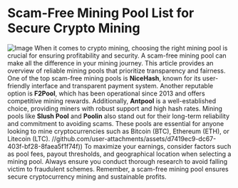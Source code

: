 # Scam-Free Mining Pool List for Secure Crypto Mining

![Image](https://github.com/user-attachments/assets/d7419ec9-dc67-403f-bf28-8faea5f1f74f)
When it comes to crypto mining, choosing the right mining pool is crucial for ensuring profitability and security. A scam-free mining pool can make all the difference in your mining journey. This article provides an overview of reliable mining pools that prioritize transparency and fairness.
One of the top scam-free mining pools is **NiceHash**, known for its user-friendly interface and transparent payment system. Another reputable option is **F2Pool**, which has been operational since 2013 and offers competitive mining rewards. Additionally, **Antpool** is a well-established choice, providing miners with robust support and high hash rates. 
Mining pools like **Slush Pool** and **Poolin** also stand out for their long-term reliability and commitment to avoiding scams. These pools are essential for anyone looking to mine cryptocurrencies such as Bitcoin (BTC), Ethereum (ETH), or Litecoin (LTC). 
 //github.com/user-attachments/assets/d7419ec9-dc67-403f-bf28-8faea5f1f74f))
To maximize your earnings, consider factors such as pool fees, payout thresholds, and geographical location when selecting a mining pool. Always ensure you conduct thorough research to avoid falling victim to fraudulent schemes. Remember, a scam-free mining pool ensures secure cryptocurrency mining and sustainable profits.
